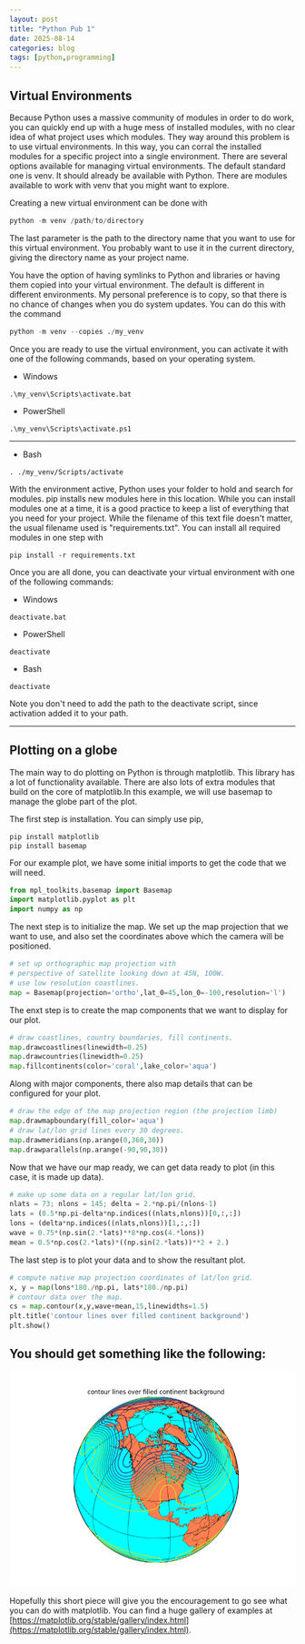 ```yaml
---
layout: post
title: "Python Pub 1"
date: 2025-08-14
categories: blog
tags: [python,programming]
---
```

## Virtual Environments

Because Python uses a massive community of modules in order to do work, you can quickly end up with a huge mess of installed modules, with no clear idea of what project uses which modules. They way around this problem is to use virtual environments. In this way, you can corral the installed modules for a specific project into a single environment. There are several options available for managing virtual environments. The default standard one is venv. It should already be available with Python. There are modules available to work with venv that you might want to explore.

Creating a new virtual environment can be done with
```python
python -m venv /path/to/directory
```
The last parameter is the path to the directory name that you want to use for this virtual environment. You probably want to use it in the current directory, giving the directory name as your project name.

You have the option of having symlinks to Python and libraries or having them copied into your virtual environment. The default is different in different environments. My personal preference is to copy, so that there is no chance of changes when you do system updates. You can do this with the command
```python
python -m venv --copies ./my_venv
```

Once you are ready to use the virtual environment, you can activate it with one of the following commands, based on your operating system.
- Windows
```
.\my_venv\Scripts\activate.bat
```
- PowerShell
```
.\my_venv\Scripts\activate.ps1
```
---
- Bash
```
. ./my_venv/Scripts/activate
```

With the environment active, Python uses your folder to hold and search for modules. pip installs new modules here in this location. While you can install modules one at a time, it is a good practice to keep a list of everything that you need for your project. While the filename of this text file doesn't matter, the usual filename used is "requirements.txt". You can install all required modules in one step with
```
pip install -r requirements.txt
```

Once you are all done, you can deactivate your virtual environment with one of the following commands:
- Windows
```
deactivate.bat
```
- PowerShell
```
deactivate
```
- Bash
```
deactivate
```
Note you don't need to add the path to the deactivate script, since activation added it to your path.



---
## Plotting on a globe

The main way to do plotting on Python is through matplotlib. This library has a lot of functionality available. There are also lots of extra modules that build on the core of matplotlib.In this example, we will use basemap to manage the globe part of the plot.

The first step is installation. You can simply use pip, 
```
pip install matplotlib
pip install basemap
```

For our example plot, we have some initial imports to get the code that we will need.
```python
from mpl_toolkits.basemap import Basemap
import matplotlib.pyplot as plt
import numpy as np
```

The next step is to initialize the map. We set up the map projection that we want to use, and also set the coordinates above which the camera will be positioned.
```python
# set up orthographic map projection with
# perspective of satellite looking down at 45N, 100W.
# use low resolution coastlines.
map = Basemap(projection='ortho',lat_0=45,lon_0=-100,resolution='l')
```

The enxt step is to create the map components that we want to display for our plot.
```python
# draw coastlines, country boundaries, fill continents.
map.drawcoastlines(linewidth=0.25)
map.drawcountries(linewidth=0.25)
map.fillcontinents(color='coral',lake_color='aqua')
```

Along with major components, there also map details that can be configured for your plot.
```python
# draw the edge of the map projection region (the projection limb)
map.drawmapboundary(fill_color='aqua')
# draw lat/lon grid lines every 30 degrees.
map.drawmeridians(np.arange(0,360,30))
map.drawparallels(np.arange(-90,90,30))
```

Now that we have our map ready, we can get data ready to plot (in this case, it is made up data).
```python
# make up some data on a regular lat/lon grid.
nlats = 73; nlons = 145; delta = 2.*np.pi/(nlons-1)
lats = (0.5*np.pi-delta*np.indices((nlats,nlons))[0,:,:])
lons = (delta*np.indices((nlats,nlons))[1,:,:])
wave = 0.75*(np.sin(2.*lats)**8*np.cos(4.*lons))
mean = 0.5*np.cos(2.*lats)*((np.sin(2.*lats))**2 + 2.)
```

The last step is to plot your data and to show the resultant plot.
```python
# compute native map projection coordinates of lat/lon grid.
x, y = map(lons*180./np.pi, lats*180./np.pi)
# contour data over the map.
cs = map.contour(x,y,wave+mean,15,linewidths=1.5)
plt.title('contour lines over filled continent background')
plt.show()
```

You should get something like the following:
---
![Plotting on a globe](/assets/contour1.png)

Hopefully this short piece will give you the encouragement to go see what you can do with matplotlib. You can find a huge gallery of examples at [https://matplotlib.org/stable/gallery/index.html](https://matplotlib.org/stable/gallery/index.html).

